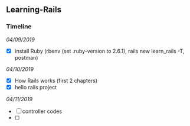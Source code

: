 ## Learning-Rails

### Timeline

*04/09/2019*
- [x] install Ruby (rbenv (set .ruby-version to 2.6.1), rails new learn_rails -T, postman)

*04/10/2019*
- [x] How Rails works (first 2 chapters)
- [x] hello rails project

*04/11/2019*
- [ ] controller codes
- [ ] 
